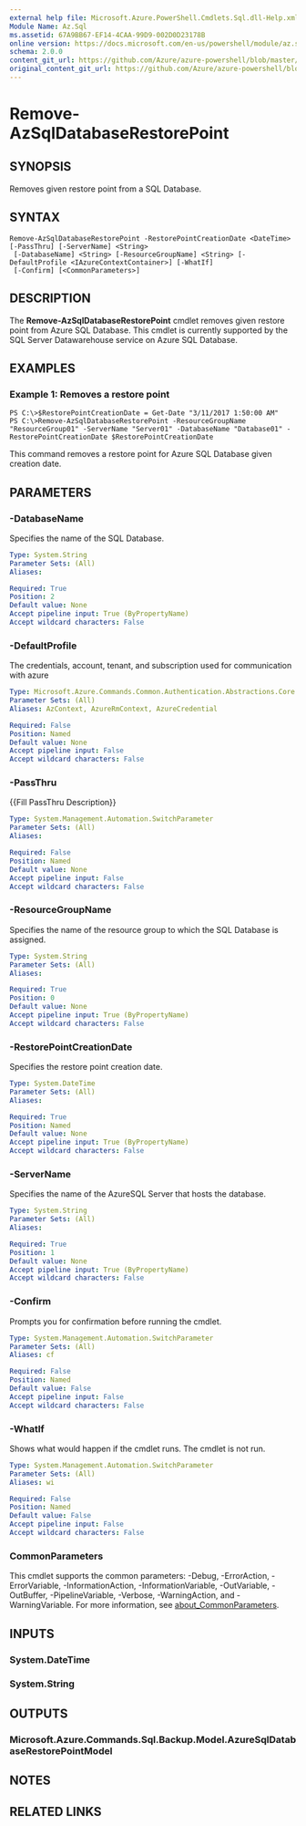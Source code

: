 ```yaml
---
external help file: Microsoft.Azure.PowerShell.Cmdlets.Sql.dll-Help.xml
Module Name: Az.Sql
ms.assetid: 67A9BB67-EF14-4CAA-99D9-002D0D23178B
online version: https://docs.microsoft.com/en-us/powershell/module/az.sql/remove-azsqldatabaserestorepoint
schema: 2.0.0
content_git_url: https://github.com/Azure/azure-powershell/blob/master/src/Sql/Sql/help/Remove-AzSqlDatabaseRestorePoint.md
original_content_git_url: https://github.com/Azure/azure-powershell/blob/master/src/Sql/Sql/help/Remove-AzSqlDatabaseRestorePoint.md
---
```


# Remove-AzSqlDatabaseRestorePoint

## SYNOPSIS
Removes given restore point from a SQL Database.

## SYNTAX

```
Remove-AzSqlDatabaseRestorePoint -RestorePointCreationDate <DateTime> [-PassThru] [-ServerName] <String>
 [-DatabaseName] <String> [-ResourceGroupName] <String> [-DefaultProfile <IAzureContextContainer>] [-WhatIf]
 [-Confirm] [<CommonParameters>]
```

## DESCRIPTION
The **Remove-AzSqlDatabaseRestorePoint** cmdlet removes given restore point from Azure SQL Database.
This cmdlet is currently supported by the SQL Server Datawarehouse service on Azure SQL Database.

## EXAMPLES

### Example 1: Removes a restore point
```
PS C:\>$RestorePointCreationDate = Get-Date "3/11/2017 1:50:00 AM"
PS C:\>Remove-AzSqlDatabaseRestorePoint -ResourceGroupName "ResourceGroup01" -ServerName "Server01" -DatabaseName "Database01" -RestorePointCreationDate $RestorePointCreationDate
```

This command removes a restore point for Azure SQL Database given creation date.

## PARAMETERS

### -DatabaseName
Specifies the name of the SQL Database.

```yaml
Type: System.String
Parameter Sets: (All)
Aliases:

Required: True
Position: 2
Default value: None
Accept pipeline input: True (ByPropertyName)
Accept wildcard characters: False
```

### -DefaultProfile
The credentials, account, tenant, and subscription used for communication with azure

```yaml
Type: Microsoft.Azure.Commands.Common.Authentication.Abstractions.Core.IAzureContextContainer
Parameter Sets: (All)
Aliases: AzContext, AzureRmContext, AzureCredential

Required: False
Position: Named
Default value: None
Accept pipeline input: False
Accept wildcard characters: False
```

### -PassThru
{{Fill PassThru Description}}

```yaml
Type: System.Management.Automation.SwitchParameter
Parameter Sets: (All)
Aliases:

Required: False
Position: Named
Default value: None
Accept pipeline input: False
Accept wildcard characters: False
```

### -ResourceGroupName
Specifies the name of the resource group to which the SQL Database is assigned.

```yaml
Type: System.String
Parameter Sets: (All)
Aliases:

Required: True
Position: 0
Default value: None
Accept pipeline input: True (ByPropertyName)
Accept wildcard characters: False
```

### -RestorePointCreationDate
Specifies the restore point creation date.

```yaml
Type: System.DateTime
Parameter Sets: (All)
Aliases:

Required: True
Position: Named
Default value: None
Accept pipeline input: True (ByPropertyName)
Accept wildcard characters: False
```

### -ServerName
Specifies the name of the AzureSQL Server that hosts the database.

```yaml
Type: System.String
Parameter Sets: (All)
Aliases:

Required: True
Position: 1
Default value: None
Accept pipeline input: True (ByPropertyName)
Accept wildcard characters: False
```

### -Confirm
Prompts you for confirmation before running the cmdlet.

```yaml
Type: System.Management.Automation.SwitchParameter
Parameter Sets: (All)
Aliases: cf

Required: False
Position: Named
Default value: False
Accept pipeline input: False
Accept wildcard characters: False
```

### -WhatIf
Shows what would happen if the cmdlet runs.
The cmdlet is not run.

```yaml
Type: System.Management.Automation.SwitchParameter
Parameter Sets: (All)
Aliases: wi

Required: False
Position: Named
Default value: False
Accept pipeline input: False
Accept wildcard characters: False
```

### CommonParameters
This cmdlet supports the common parameters: -Debug, -ErrorAction, -ErrorVariable, -InformationAction, -InformationVariable, -OutVariable, -OutBuffer, -PipelineVariable, -Verbose, -WarningAction, and -WarningVariable. For more information, see [about_CommonParameters](https://go.microsoft.com/fwlink/?LinkID=113216).

## INPUTS

### System.DateTime

### System.String

## OUTPUTS

### Microsoft.Azure.Commands.Sql.Backup.Model.AzureSqlDatabaseRestorePointModel

## NOTES

## RELATED LINKS
